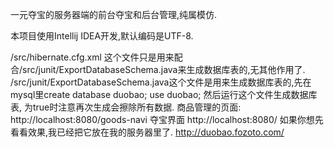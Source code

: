 一元夺宝的服务器端的前台夺宝和后台管理,纯属模仿.

本项目使用Intellij IDEA开发,默认编码是UTF-8.

/src/hibernate.cfg.xml 这个文件只是用来配合/src/junit/ExportDatabaseSchema.java来生成数据库表的,无其他作用了.
/src/junit/ExportDatabaseSchema.java这个文件是用来生成数据库表的,先在mysql里create database duobao; use duobao;
然后运行这个文件生成数据库表, 为true时注意再次生成会擦除所有数据.
商品管理的页面: http://localhost:8080/goods-navi
夺宝界面 http://localhost:8080/
如果你想先看看效果,我已经把它放在我的服务器里了. http://duobao.fozoto.com/
